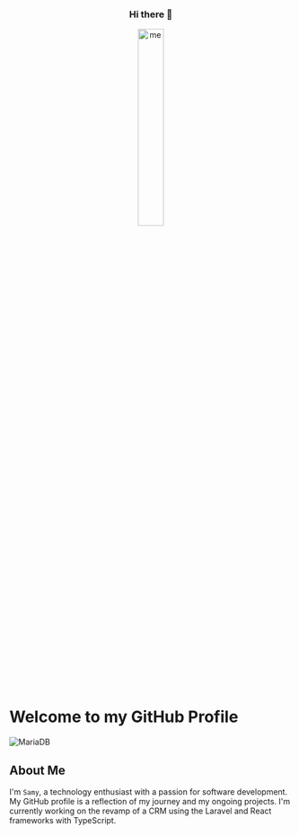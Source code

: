 <div align="center">
  <h3>Hi there 👋</h3>
<img src='./assets/photoMoi.png' alt='me' width='30%' />
</div>


# Welcome to my GitHub Profile
![MariaDB](https://img.shields.io/badge/MariaDB-003545?style=for-the-badge&logo=mariadb&logoColor=white)

## About Me

I'm `Samy`, a technology enthusiast with a passion for software development. My GitHub profile is a reflection of my journey and my ongoing projects. I'm currently working on the revamp of a CRM using the Laravel and React frameworks with TypeScript.


<!--
**samoteur13/Samoteur13** is a ✨ _special_ ✨ repository because its `README.md` (this file) appears on your GitHub profile.

Here are some ideas to get you started:

- 🔭 I’m currently working on ...
- 🌱 I’m currently learning ...
- 👯 I’m looking to collaborate on ...
- 🤔 I’m looking for help with ...
- 💬 Ask me about ...
- 📫 How to reach me: ...
- 😄 Pronouns: ...
- ⚡ Fun fact: ...
-->
